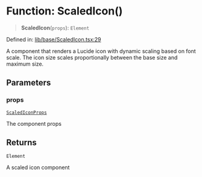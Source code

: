 # Function: ScaledIcon()

> **ScaledIcon**(`props`): `Element`

Defined in: [lib/base/ScaledIcon.tsx:29](https://github.com/aldesgroup/goaldn/blob/6a7943d02984b1a6b41d76a3a483a1484b644076/lib/base/ScaledIcon.tsx#L29)

A component that renders a Lucide icon with dynamic scaling based on font scale.
The icon size scales proportionally between the base size and maximum size.

## Parameters

### props

[`ScaledIconProps`](../type-aliases/ScaledIconProps.md)

The component props

## Returns

`Element`

A scaled icon component
